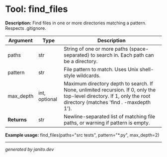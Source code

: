 # Tool: find_files

**Description:**
Find files in one or more directories matching a pattern. Respects .gitignore.

| Argument     | Type           | Description |
|--------------|----------------|-------------|
| paths        | str            | String of one or more paths (space-separated) to search in. Each path can be a directory. |
| pattern      | str            | File pattern to match. Uses Unix shell-style wildcards. |
| max_depth    | int, optional  | Maximum directory depth to search. If None, unlimited recursion. If 0, only the top-level directory. If 1, only the root directory (matches 'find . -maxdepth 1'). |
| **Returns**  | str            | Newline-separated list of matching file paths, or warning if pattern is empty. |

**Example usage:**
find_files(paths="src tests", pattern="*.py", max_depth=2)

---
_generated by janito.dev_